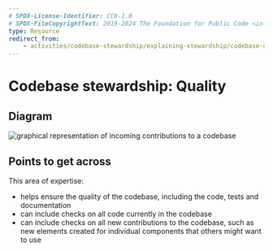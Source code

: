 ```yaml
---
# SPDX-License-Identifier: CC0-1.0
# SPDX-FileCopyrightText: 2019-2024 The Foundation for Public Code <info@publiccode.net>
type: Resource
redirect_from:
    - activities/codebase-stewardship/explaining-stewardship/codebase-quality
---
```


# Codebase stewardship: Quality

## Diagram

![graphical representation of incoming contributions to a codebase](codebase-quality.svg)

## Points to get across

This area of expertise:

* helps ensure the quality of the codebase, including the code, tests and documentation
* can include checks on all code currently in the codebase
* can include checks on all new contributions to the codebase, such as new elements created for individual components that others might want to use
